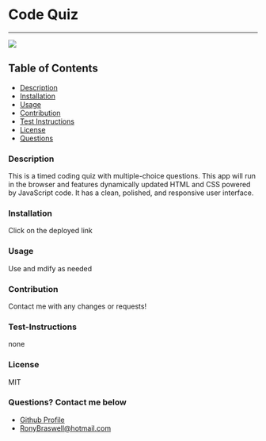 # Code Quiz
  ----
  <a href="https://img.shields.io/badge/License-M-brightgreen"><img src="https://img.shields.io/badge/License-M-brightgreen"></a>


  ## Table of Contents
  - [Description](#description)
  - [Installation](#installation)
  - [Usage](#usage)
  - [Contribution](#contribution)
  - [Test Instructions](#test-instructions)
  - [License](#license)
  - [Questions](#questions?-contact-me-below)

  ### Description
  This is a timed coding quiz with multiple-choice questions. This app will run in the browser and features dynamically updated HTML and CSS powered by JavaScript code. It has a clean, polished, and responsive user interface.

  ### Installation
  Click on the deployed link

  ### Usage
  Use and mdify as needed

  ### Contribution
  Contact me with any changes or requests!

  ### Test-Instructions
  none

  ### License
  MIT

  ### Questions? Contact me below
  - [Github Profile](https://github.com/ronyelon)
  - RonyBraswell@hotmail.com
 
  